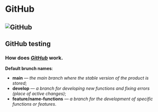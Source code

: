 # GitHub

## ![GitHub](https://visualmodo.com/wp-content/uploads/2018/04/Using-GitHub-To-Improve-Workflow-3.jpg)


## GitHub testing

### How does *[GitHub](https://github.com/)* work.

**Default brunch names**:
<br>
- **main** — *the main branch where the stable version of the product is stored*;
- **develop** — *a branch for developing new functions and fixing errors (place of active changes)*;
- **feature/name-functions** — *a branch for the development of specific functions or features*.
